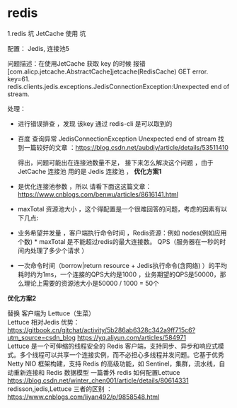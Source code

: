  <h1>redis</h1>
 1.redis  坑  
 JetCache 使用  坑

 配置： Jedis, 连接池5  
 
 
 问题描述：在使用JetCache 获取 key 的时候 报错 [com.alicp.jetcache.AbstractCache]jetcache(RedisCache) GET error. key=61. redis.clients.jedis.exceptions.JedisConnectionException:Unexpected end of stream.

 处理：
 * 进行错误排查 ，发现 该key 通过 redis-cli 是可以取到的 

 * 百度 查询异常 JedisConnectionException   Unexpected end of stream
    找到一篇较好的文章 ：https://blog.csdn.net/aubdiy/article/details/53511410

    得出，问题可能出在连接池数量不足， 接下来怎么解决这个问题 ，由于 JetCache 连接池 用的是 Jedis 连接池 ，
**优化方案1**
* 是优化连接池参数 ，所以 请看下面这这篇文章：https://www.cnblogs.com/benwu/articles/8616141.html
* maxTotal 资源池大小 ，这个得配置是一个很难回答的问题，考虑的因素有以下几点:
*  业务希望并发量 ，客户端执行命令时间 ，Redis资源：例如 nodes(例如应用个数) * maxTotal 是不能超过redis的最大连接数。   QPS（服务器在一秒的时间内处理了多少个请求 ）
*  一次命令时间（borrow|return resource + Jedis执行命令(含网络) ）的平均耗时约为1ms，一个连接的QPS大约是1000 ，业务期望的QPS是50000，那么理论上需要的资源池大小是50000 / 1000 = 50个

**优化方案2** 

替换 客户端为 	Lettuce（生菜）  
     Lettuce 相对Jedis 优势： https://gitbook.cn/gitchat/activity/5b286ab6328c342a9ff715c6?utm_source=csdn_blog  https://yq.aliyun.com/articles/584971</br>
      Lettuce 是一个可伸缩的线程安全的 Redis 客户端，支持同步、异步和响应式模式。多个线程可以共享一个连接实例，而不必担心多线程并发问题。它基于优秀 Netty NIO 框架构建，支持 Redis 的高级功能，如 Sentinel，集群，流水线，自动重新连接和 Redis 数据模型  一篇番外 redis 如何配置Lettuce  https://blog.csdn.net/winter_chen001/article/details/80614331</br>redisson,jedis,Lettuce 三者的区别 ：https://www.cnblogs.com/liyan492/p/9858548.html
